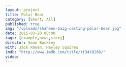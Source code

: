 ```yaml
---
layout: project
title: Polar Bear
category: [Short, All]
published: true
img: "/uploads/shaheen-baig-casting-polar-bear.jpg"
date: 2015-03-20 00:00
tags: [example,news,story]
director: Sean Buckley
with: Jack Rowan, Hayley Squires
imdb: "http://www.imdb.com/title/tt3418268/"
video: 
---
```



